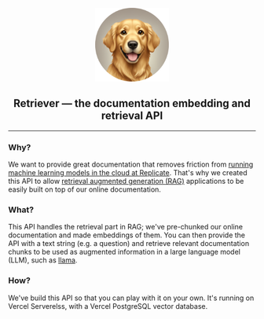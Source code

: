 <p align="center">
  <img src="assets/retriever_logo.png" height=150>
</p>

## <div align="center"><b>Retriever</b> — the documentation embedding and retrieval API</div>

---

### Why?

We want to provide great documentation that removes friction from [running machine learning models in the cloud at Replicate](https://replicate.com/). That's why we created this API to allow [retrieval augmented generation (RAG)](https://replicate.com/blog/how-to-use-rag-with-chromadb-and-mistral-7b-instruct) applications to be easily built on top of our online documentation.

### What?

This API handles the retrieval part in RAG; we've pre-chunked our online documentation and made embeddings of them. You can then provide the API with a text string (e.g. a question) and retrieve relevant documentation chunks to be used as augmented information in a large language model (LLM), such as [llama](https://replicate.com/meta/llama-2-7b-chat).

### How?

We've build this API so that you can play with it on your own. It's running on Vercel Serverelss, with a Vercel PostgreSQL vector database.
